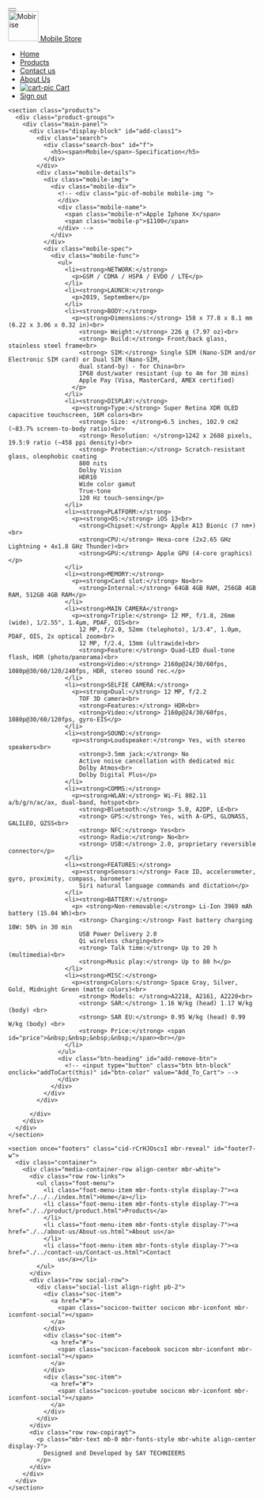 <!DOCTYPE html>
<html>

<head>
  <!-- Site made with Mobirise Website Builder v4.10.10, https://mobirise.com -->
  <meta charset="UTF-8" />
  <meta http-equiv="X-UA-Compatible" content="IE=edge" />
  <meta name="generator" content="Mobirise v4.10.10, mobirise.com" />
  <meta name="viewport" content="width=device-width, initial-scale=1, minimum-scale=1" />
  <link rel="shortcut icon" href="assets/images/basic-tablet.png" type="image/x-icon" />
  <meta name="description" content="developers" />

  <title>Mobile-Detail</title>
  <link rel="preload" as="style" href="./../../assets/web/assets/mobirise-icons-bold/mobirise-icons-bold.css" />
  <link rel="stylesheet" href="./../../assets/web/assets/mobirise-icons-bold/mobirise-icons-bold.css" />
  <link rel="preload" as="style" href="./../../assets/web/assets/mobirise-icons/mobirise-icons.css" />
  <link rel="stylesheet" href="./../../assets/web/assets/mobirise-icons/mobirise-icons.css" />
  <link rel="preload" as="style" href="./../../assets/bootstrap/css/bootstrap.min.css" />
  <link rel="stylesheet" href="./../../assets/bootstrap/css/bootstrap.min.css" />
  <link rel="preload" as="style" href="./../../assets/bootstrap/css/bootstrap-grid.min.css" />
  <link rel="stylesheet" href="./../../assets/bootstrap/css/bootstrap-grid.min.css" />
  <link rel="preload" as="style" href="./../../assets/bootstrap/css/bootstrap-reboot.min.css" />
  <link rel="stylesheet" href="./../../assets/bootstrap/css/bootstrap-reboot.min.css" />
  <link rel="stylesheet" href="./../../assets/animatecss/animate.min.css" />
  <link rel="stylesheet" href="./../../assets/tether/tether.min.css" />
  <link rel="stylesheet" href="./../../assets/dropdown/css/style.css" />
  <link rel="stylesheet" href="./../../assets/socicon/css/styles.css" />
  <link rel="stylesheet" href="./../../css/style.css" />
  <link rel="stylesheet" href="./../../assets/theme/css/style.css" />
  <link rel="stylesheet" href="./../../css/style.css" />
  <link rel="preload" as="style" href="./../../assets/mobirise/css/mbr-additional.css" />
  <link rel="stylesheet" href="./../../assets/mobirise/css/mbr-additional.css" type="text/css" />


  <!-- load firebase web sdk -->
  <script src="https://www.gstatic.com/firebasejs/5.5.7/firebase.js"></script>
  <!-- load the firebase config file -->
  <script src="./../../firebaseConfig.js"></script>
</head>

<body>
  <div class="shadow-box">
    <section class="Account">
      <!-- <div class="account-part">
        <div class="account-icon">
          <img src="./../../img/man-user.png" alt="cart-pic" class="cart-pic" />
          Hi,Hello
        </div>
        <div class="cart">
          <ul>
            <li><a href="#">Registration Now</a></li>
            <li>
              <a href="#"><span class="mbrib-logout mbr-iconfont mbr-iconfont-btn"></span>
                Logout</a>
            </li>
            <li>
              <a href="#"><img src="./../../img/shopping-cart.png" alt="cart-pic" class="cart-pic" />
                cart</a>
            </li>
          </ul>
        </div>
      </div> -->
    </section>
    <section class="menu cid-rCrGX9afJU" once="menu" id="menu2-v">
      <nav class="navbar navbar-expand beta-menu navbar-dropdown align-items-center navbar-toggleable-sm">
        <button class="navbar-toggler navbar-toggler-right" type="button" data-toggle="collapse"
          data-target="#navbarSupportedContent" aria-controls="navbarSupportedContent" aria-expanded="false"
          aria-label="Toggle navigation">
          <div class="hamburger">
            <span></span>
            <span></span>
            <span></span>
            <span></span>
          </div>
        </button>
        <div class="menu-logo">
          <div class="navbar-brand">
            <span class="navbar-logo">
              <a href="#">
                <img src="./../../assets/images/basic-tablet.png" alt="Mobirise" title="" style="height: 3.8rem;" />
              </a>
            </span>
            <span class="navbar-caption-wrap"><a class="navbar-caption text-white display-5"
                href="./../../index.html">Mobile
                Store</a></span>
          </div>
        </div>
        <div class="collapse navbar-collapse" id="navbarSupportedContent">
          <ul class="navbar-nav nav-dropdown nav-right" data-app-modern-menu="true">
            <li class="nav-item">
              <a class="nav-link link text-white display-4" href="./../../index.html">Home</a>
            </li>
            <li class="nav-item">
              <a class="nav-link link text-white display-4" href="./../product/product.html">Products</a>
            </li>
            <li class="nav-item">
              <a class="nav-link link text-white display-4" href="./../contact-us/Contact-us.html">Contact us</a>
            </li>
            <li class="nav-item">
              <a class="nav-link link text-white display-4" href="./../about-us/About-us.html">
                About Us
              </a>
            </li>
            <li class="nav-item">
              <a class="nav-link link text-white display-4" href="./../cart/cart.html">
                <img src="./../../img/shopping-cart.png" alt="cart-pic" class="cart-pic"> Cart
              </a>
            </li>
            <li class="nav-item">
              <a onclick="signout()" class="nav-link link text-white display-4" href="#"><span
                  class="mbrib-login mbr-iconfont mbr-iconfont-btn"></span>Sign out</a>
            </li>
          </ul>
        </div>
      </nav>
    </section>

    <section class="products">
      <div class="product-groups">
        <div class="main-panel">
          <div class="display-block" id="add-class1">
            <div class="search">
              <div class="search-box" id="f">
                <h5><span>Mobile</span>-Specification</h5>
              </div>
            </div>
            <div class="mobile-details">
              <div class="mobile-img">
                <div class="mobile-div">
                  <!-- <div class="pic-of-mobile mobile-img ">
                  </div>
                  <div class="mobile-name">
                    <span class="mobile-n">Apple Iphone X</span>
                    <span class="mobile-p">$1100</span>
                  </div> -->
                </div>
              </div>
              <div class="mobile-spec">
                <div class="mobile-func">
                  <ul>
                    <li><strong>NETWORK:</strong>
                      <p>GSM / CDMA / HSPA / EVDO / LTE</p>
                    </li>
                    <li><strong>LAUNCH:</strong>
                      <p>2019, September</p>
                    </li>
                    <li><strong>BODY:</strong>
                      <p><strong>Dimensions:</strong> 158 x 77.8 x 8.1 mm (6.22 x 3.06 x 0.32 in)<br>
                        <strong> Weight:</strong> 226 g (7.97 oz)<br>
                        <strong> Build:</strong> Front/back glass, stainless steel frame<br>
                        <strong> SIM:</strong> Single SIM (Nano-SIM and/or Electronic SIM card) or Dual SIM (Nano-SIM,
                        dual stand-by) - for China<br>
                        IP68 dust/water resistant (up to 4m for 30 mins)
                        Apple Pay (Visa, MasterCard, AMEX certified)
                      </p>
                    </li>
                    <li><strong>DISPLAY:</strong>
                      <p><strong>Type:</strong> Super Retina XDR OLED capacitive touchscreen, 16M colors<br>
                        <strong> Size: </strong>6.5 inches, 102.9 cm2 (~83.7% screen-to-body ratio)<br>
                        <strong> Resolution: </strong>1242 x 2688 pixels, 19.5:9 ratio (~458 ppi density)<br>
                        <strong> Protection:</strong> Scratch-resistant glass, oleophobic coating
                        800 nits
                        Dolby Vision
                        HDR10
                        Wide color gamut
                        True-tone
                        120 Hz touch-sensing</p>
                    </li>
                    <li><strong>PLATFORM:</strong>
                      <p><strong>OS:</strong> iOS 13<br>
                        <strong>Chipset:</strong> Apple A13 Bionic (7 nm+)<br>
                        <strong>CPU:</strong> Hexa-core (2x2.65 GHz Lightning + 4x1.8 GHz Thunder)<br>
                        <strong>GPU:</strong> Apple GPU (4-core graphics)</p>
                    </li>
                    <li><strong>MEMORY:</strong>
                      <p><strong>Card slot:</strong> No<br>
                        <strong>Internal:</strong> 64GB 4GB RAM, 256GB 4GB RAM, 512GB 4GB RAM</p>
                    </li>
                    <li><strong>MAIN CAMERA</strong>
                      <p><strong>Triple:</strong> 12 MP, f/1.8, 26mm (wide), 1/2.55", 1.4µm, PDAF, OIS<br>
                        12 MP, f/2.0, 52mm (telephoto), 1/3.4", 1.0µm, PDAF, OIS, 2x optical zoom<br>
                        12 MP, f/2.4, 13mm (ultrawide)<br>
                        <strong>Feature:</strong> Quad-LED dual-tone flash, HDR (photo/panorama)<br>
                        <strong>Video:</strong> 2160p@24/30/60fps, 1080p@30/60/120/240fps, HDR, stereo sound rec.</p>
                    </li>
                    <li><strong>SELFIE CAMERA:</strong>
                      <p><strong>Dual:</strong> 12 MP, f/2.2
                        TOF 3D camera<br>
                        <strong>Features:</strong> HDR<br>
                        <strong>Video:</strong> 2160p@24/30/60fps, 1080p@30/60/120fps, gyro-EIS</p>
                    </li>
                    <li><strong>SOUND:</strong>
                      <p><strong>Loudspeaker:</strong> Yes, with stereo speakers<br>
                        <strong>3.5mm jack:</strong> No
                        Active noise cancellation with dedicated mic
                        Dolby Atmos<br>
                        Dolby Digital Plus</p>
                    </li>
                    <li><strong>COMMS:</strong>
                      <p><strong>WLAN:</strong> Wi-Fi 802.11 a/b/g/n/ac/ax, dual-band, hotspot<br>
                        <strong>Bluetooth:</strong> 5.0, A2DP, LE<br>
                        <strong> GPS:</strong> Yes, with A-GPS, GLONASS, GALILEO, QZSS<br>
                        <strong> NFC:</strong> Yes<br>
                        <strong> Radio:</strong> No<br>
                        <strong> USB:</strong> 2.0, proprietary reversible connector</p>
                    </li>
                    <li><strong>FEATURES:</strong>
                      <p><strong>Sensors:</strong> Face ID, accelerometer, gyro, proximity, compass, barometer
                        Siri natural language commands and dictation</p>
                    </li>
                    <li><strong>BATTERY:</strong>
                      <p> <strong>Non-removable:</strong> Li-Ion 3969 mAh battery (15.04 Wh)<br>
                        <strong> Charging:</strong> Fast battery charging 18W: 50% in 30 min
                        USB Power Delivery 2.0
                        Qi wireless charging<br>
                        <strong> Talk time:</strong> Up to 20 h (multimedia)<br>
                        <strong>Music play:</strong> Up to 80 h</p>
                    </li>
                    <li><strong>MISC:</strong>
                      <p><strong>Colors:</strong> Space Gray, Silver, Gold, Midnight Green (matte colors)<br>
                        <strong> Models: </strong>A2218, A2161, A2220<br>
                        <strong> SAR:</strong> 1.16 W/kg (head) 1.17 W/kg (body) <br>
                        <strong> SAR EU:</strong> 0.95 W/kg (head) 0.99 W/kg (body) <br>
                        <strong> Price:</strong> <span id="price">&nbsp;&nbsp;&nbsp;&nbsp;</span><br></p>
                    </li>
                  </ul>
                  <div class="btn-heading" id="add-remove-btn">
                    <!-- <input type="button" class="btn btn-block" onclick="addToCart(this)" id="btn-color" value="Add_To_Cart"> -->
                  </div>
                </div>
              </div>
            </div>

          </div>
        </div>
      </div>
    </section>

    <section once="footers" class="cid-rCrHJOscsI mbr-reveal" id="footer7-w">
      <div class="container">
        <div class="media-container-row align-center mbr-white">
          <div class="row row-links">
            <ul class="foot-menu">
              <li class="foot-menu-item mbr-fonts-style display-7"><a href="./../../index.html">Home</a></li>
              <li class="foot-menu-item mbr-fonts-style display-7"><a href="./../product/product.html">Products</a>
              </li>
              <li class="foot-menu-item mbr-fonts-style display-7"><a href="./../about-us/About-us.html">About us</a>
              </li>
              <li class="foot-menu-item mbr-fonts-style display-7"><a href="./../contact-us/Contact-us.html">Contact
                  us</a></li>
            </ul>
          </div>
          <div class="row social-row">
            <div class="social-list align-right pb-2">
              <div class="soc-item">
                <a href="#">
                  <span class="socicon-twitter socicon mbr-iconfont mbr-iconfont-social"></span>
                </a>
              </div>
              <div class="soc-item">
                <a href="#">
                  <span class="socicon-facebook socicon mbr-iconfont mbr-iconfont-social"></span>
                </a>
              </div>
              <div class="soc-item">
                <a href="#">
                  <span class="socicon-youtube socicon mbr-iconfont mbr-iconfont-social"></span>
                </a>
              </div>
            </div>
          </div>
          <div class="row row-copirayt">
            <p class="mbr-text mb-0 mbr-fonts-style mbr-white align-center display-7">
              Designed and Developed by SAY TECHNIEERS
            </p>
          </div>
        </div>
      </div>
    </section>
  </div>
  <script src="./../../assets/web/assets/jquery/jquery.min.js"></script>
  <script src="./../../assets/popper/popper.min.js"></script>
  <script src="./../../assets/bootstrap/js/bootstrap.min.js"></script>
  <script async src="./../../assets/smoothscroll/smooth-scroll.js"></script>
  <script async src="./../../assets/tether/tether.min.js"></script>
  <script async src="./../../assets/parallax/jarallax.min.js"></script>
  <script async src="./../../assets/dropdown/js/nav-dropdown.js"></script>
  <script async src="./../../assets/dropdown/js/navbar-dropdown.js"></script>
  <script async src="./../../assets/touchswipe/jquery.touch-swipe.min.js"></script>
  <script async src="./../../assets/viewportchecker/jquery.viewportchecker.js"></script>
  <script async src="./../../assets/theme/js/script.js"></script>

  <div id="scrollToTop" class="scrollToTop mbr-arrow-up">
    <a style="text-align: center;"><i
        class="mbr-arrow-up-icon mbr-arrow-up-icon-cm cm-icon cm-icon-smallarrow-up"></i></a>
  </div>
  <input name="animation" type="hidden" />
  <script>

    function decreaseValue(val1) {
      var value = parseInt(val1.nextElementSibling.value, 10);
      console.log(value);
      value = isNaN(value) ? 0 : value;
      // value < 1 ? value = 1 : '';
      if (value < 1) {
        value = 0;
      }
      else {
        value--;
      }
      val1.nextElementSibling.value = value;
      console.log(val1.nextElementSibling.value);
    }
    function increaseValue(val2) {
      var value = parseInt(val2.previousElementSibling.value, 10);
      console.log(value);
      value = isNaN(value) ? 0 : value;
      value++;
      val2.previousElementSibling.value = value;
      console.log(val2.previousElementSibling.value);
    }
    function fn_remove(e) {
      console.log("@3231");
      e.parentElement.parentElement.remove();
    }
  </script>

<script src="./mobile-detail.js"></script>

</body>

</html>
